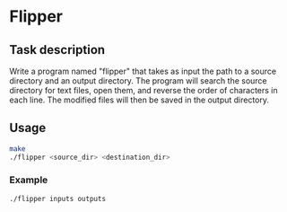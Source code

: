 # Flipper
## Task description
Write a program named "flipper" that takes as input the path 
to a source directory and an output directory. 
The program will search the source directory for text files, open them, 
and reverse the order of characters in each line. 
The modified files will then be saved in the output directory.

## Usage
```bash
make
./flipper <source_dir> <destination_dir>
```

### Example
```bash
./flipper inputs outputs
```